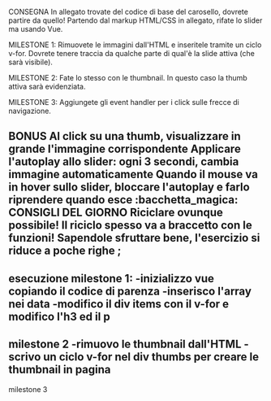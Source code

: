 CONSEGNA
In allegato trovate del codice di base del carosello, dovrete partire da quello! 
Partendo dal markup HTML/CSS in allegato, rifate lo slider ma usando Vue.


 MILESTONE 1:
Rimuovete le immagini dall'HTML e inseritele tramite un ciclo v-for.
Dovrete tenere traccia da qualche parte di qual'è la slide attiva (che sarà visibile).


 MILESTONE 2:
Fate lo stesso con le thumbnail. In questo caso la thumb attiva sarà evidenziata.


 MILESTONE 3:
Aggiungete gli event handler per i click sulle frecce di navigazione.


 BONUS
Al click su una thumb, visualizzare in grande l'immagine corrispondente
Applicare l'autoplay allo slider: ogni 3 secondi, cambia immagine automaticamente
Quando il mouse va in hover sullo slider, bloccare l'autoplay e farlo riprendere quando esce
:bacchetta_magica: CONSIGLI DEL GIORNO
Riciclare ovunque possibile!
Il riciclo spesso va a braccetto con le funzioni! Sapendole sfruttare bene, l'esercizio si riduce a poche righe ;
------------------------------
esecuzione milestone 1:
-inizializzo vue copiando il codice di parenza
-inserisco l'array nei data
-modifico il div items con il v-for e modifico l'h3 ed il p
------------------------
milestone 2
-rimuovo le thumbnail dall'HTML
-scrivo un ciclo v-for nel div thumbs per creare le thumbnail in pagina 
----------------
milestone 3
